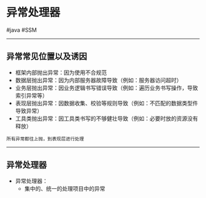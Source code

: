 
# 异常处理器
#java #SSM 

---
## 异常常见位置以及诱因
- 框架内部抛出异常：因为使用不合规范
- 数据层抛出异常：因为内部服务器故障导致（例如：服务器访问超时）
- 业务层抛出异常：因业务逻辑书写错误导致（例如：遍历业务书写操作，导致索引异常等）
- 表现层抛出异常：因数据收集、校验等规则导致（例如：不匹配的数据类型件导致异常）
- 工具类抛出异常：因工具类书写的不够健壮导致（例如：必要时放的资源没有释放）

`所有异常都往上抛，到表现层进行处理`

---
## 异常处理器
- 异常处理器：
	- 集中的、统一的处理项目中的异常
